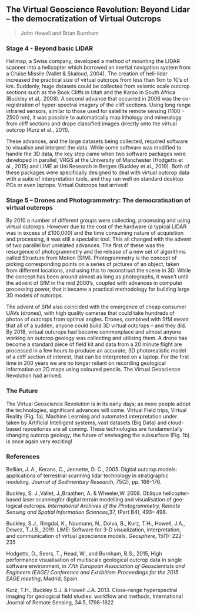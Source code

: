 ## The Virtual Geoscience Revolution: Beyond Lidar – the democratization of Virtual Outcrops 
> John Howell and Brian Burnham

### Stage 4 - Beyond basic LIDAR 
Helimap, a Swiss company, developed a method of mounting the LIDAR scanner into a helicopter which borrowed an inertial navigation system from a Cruise Missile (Vallet & Skaloud, 2004). The creation of heli-lidar increased the practical size of virtual outcrops from less than 1km to 10’s of km. Suddenly, huge datasets could be collected from seismic scale outcrop sections such as the Book Cliffs in Utah and the Karoo in South Africa (Buckley et al,. 2008). 
A second advance that occurred in 2006 was the co-registration of hyper-spectral imagery of the cliff sections. Using long range infrared sensors, similar to those used for satellite remote sensing (1100 – 2500 nm), it was possible to automatically map lithology and mineralogy from cliff sections and drape classified images directly onto the virtual outcrop (Kurz et al., 2011). 

These advances, and the large datasets being collected, required software to visualise and interpret the data. While some software was modified to handle the 3D data, the key step came when two software packages were developed in parallel, VRGS at the University of Manchester (Hodgetts et al., 2015) and LIME at Uni Research in Bergen (Buckley et al., 2019).  Both of these packages were specifically designed to deal with virtual outcrop data with a suite of interpretation tools, and they ran well on standard desktop PCs or even laptops. Virtual Outcrops had arrived! 

### Stage 5 – Drones and Photogrammetry: The democratisation of virtual outcrops 
By 2010 a number of different groups were collecting, processing and using virtual outcrops. However due to the cost of the hardware (a typical LIDAR was in excess of £100,000) and the time consuming nature of acquisition and processing, it was still a specialist tool. This all changed with the advent of two parallel but unrelated advances. The first of these was the resurgence of photogrammetry and the release of a new set of algorithms called Structure from Motion (SfM). Photogrammetry is the concept of picking corresponding points on a series of pictures of an object, taken from different locations, and using this to reconstruct the scene in 3D. While the concept has been around almost as long as photographs, it wasn’t until the advent of SfM in the mid 2000’s, coupled with advances in computer processing power, that it became a practical methodology for building large 3D models of  outcrops. 

The advent of SfM also coincided with the emergence of cheap consumer UAVs (drones), with high quality cameras that could take hundreds of photos of outcrops from optimal angles. Drones, combined with SfM meant that all of a sudden, anyone could build 3D virtual outcrops – and they did. By 2018, virtual outcrops had become commonplace and almost anyone working on outcrop geology was collecting and utilising them. A drone has become a standard piece of field kit and data from a 20 minute flight are processed in a few hours to produce an accurate, 3D photorealistic model of a cliff section of interest, that can be interpreted on a laptop. For the first time in 200 years we are no longer reliant on recording geological information on 2D maps using coloured pencils. The Virtual Geoscience Revolution had arrived. 

### The Future 
The Virtual Geoscience Revolution is in its early days; as more people adopt the technologies, significant advances will come. Virtual Field trips, Virtual Reality (Fig. 1a), Machine Learning and automated interpretation under taken by Artificial Intelligent systems, vast datasets (Big Data) and cloud-based repositories are all coming. These technologies are fundamentally changing outcrop geology; the future of envisaging the subsurface (Fig. 1b) is once again very exciting! 

### References
Bellian, J. A., Kerans, C.,  Jennette, D. C., 2005. Digital outcrop models: applications of terrestrial scanning lidar technology in stratigraphic modeling. _Journal of  Sedimentary Research_, 75(2), pp. 166-176.

Buckley, S. J.,Vallet, J.,Braathen, A. & Wheeler,W. 2008. Oblique helicopter-based laser scanningfor digital terrain modelling and visualisation of geo-logical outcrops. _International Archives of the Photogrammetry, Remote Sensing and Spatial Information Sciences_,37, (Part B4), 493– 498.

Buckley, S.J., Ringdal, K., Naumann, N., Dolva, B., Kurz, T.H., Howell, J.A., Dewez, T.J.B., 2019. LIME: Software for 3-D visualization, interpretation, and communication of virtual geoscience models, _Geosphere_, 15(1): 222-235

Hodgetts, D., Seers, T., Head, W., and Burnham, B.S., 2015, High performance visualisation of multiscale geological outcrop data in single software environment, in _77th European Association of Geoscientists and Engineers (EAGE) Conference and Exhibition: Proceedings for the 2015 EAGE meeting_, Madrid, Spain.

Kurz, T.H., Buckley S.J. & Howell J.A. 2013. Close-range hyperspectral imaging for geological field studies: workflow and methods, International Journal of Remote Sensing, 34:5, 1798-1822

